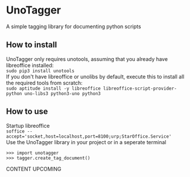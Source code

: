 # UnoTagger
A simple tagging library for documenting python scripts

## How to install
UnoTagger only requires unotools, assuming that you already have libreoffice installed:  
```sudo pip3 install unotools```  
If you don't have libreoffice or unolibs by default, execute this to install all the required tools from scratch:  
```sudo aptitude install -y libreoffice libreoffice-script-provider-python uno-libs3 python3-uno python3```
## How to use
Startup libreoffice  
```soffice --accept='socket,host=localhost,port=8100;urp;StarOffice.Service'```  
Use the UnoTagger library in your project or in a seperate terminal
```
>>> import unotagger
>>> tagger.create_tag_document()
```
CONTENT UPCOMING
